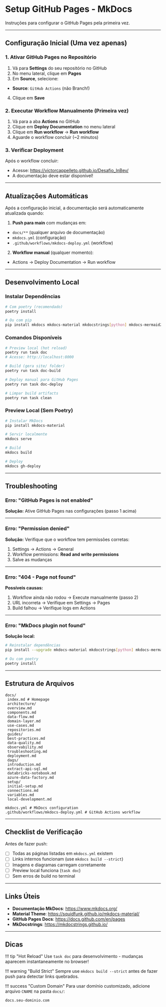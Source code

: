 # Setup GitHub Pages - MkDocs

Instruções para configurar o GitHub Pages pela primeira vez.

---

## Configuração Inicial (Uma vez apenas)

### 1. Ativar GitHub Pages no Repositório

1. Vá para **Settings** do seu repositório no GitHub
2. No menu lateral, clique em **Pages**
3. Em **Source**, selecione:
 - **Source**: `GitHub Actions` (não Branch!)
4. Clique em **Save**

### 2. Executar Workflow Manualmente (Primeira vez)

1. Vá para a aba **Actions** no GitHub
2. Clique em **Deploy Documentation** no menu lateral
3. Clique em **Run workflow** → **Run workflow**
4. Aguarde o workflow concluir (~2 minutos)

### 3. Verificar Deployment

Após o workflow concluir:
- Acesse: https://victorcappelleto.github.io/Desafio_InBev/
- A documentação deve estar disponível!

---

## Atualizações Automáticas

Após a configuração inicial, a documentação será automaticamente atualizada quando:

1. **Push para main** com mudanças em:
 - `docs/**` (qualquer arquivo de documentação)
 - `mkdocs.yml` (configuração)
 - `.github/workflows/mkdocs-deploy.yml` (workflow)

2. **Workflow manual** (qualquer momento):
 - Actions → Deploy Documentation → Run workflow

---

## Desenvolvimento Local

### Instalar Dependências

```bash
# Com poetry (recomendado)
poetry install

# Ou com pip
pip install mkdocs mkdocs-material mkdocstrings[python] mkdocs-mermaid2-plugin
```

### Comandos Disponíveis

```bash
# Preview local (hot reload)
poetry run task doc
# Acesse: http://localhost:8000

# Build (gera site/ folder)
poetry run task doc-build

# Deploy manual para GitHub Pages
poetry run task doc-deploy

# Limpar build artifacts
poetry run task clean
```

### Preview Local (Sem Poetry)

```bash
# Instalar MkDocs
pip install mkdocs-material

# Servir localmente
mkdocs serve

# Build
mkdocs build

# Deploy
mkdocs gh-deploy
```

---

## Troubleshooting

### Erro: "GitHub Pages is not enabled"

**Solução:** Ative GitHub Pages nas configurações (passo 1 acima)

---

### Erro: "Permission denied"

**Solução:** Verifique que o workflow tem permissões corretas:
1. Settings → Actions → General
2. Workflow permissions: **Read and write permissions**
3. Salve as mudanças

---

### Erro: "404 - Page not found"

**Possíveis causas:**
1. Workflow ainda não rodou → Execute manualmente (passo 2)
2. URL incorreta → Verifique em Settings → Pages
3. Build falhou → Verifique logs em Actions

---

### Erro: "MkDocs plugin not found"

**Solução local:**
```bash
# Reinstalar dependências
pip install --upgrade mkdocs-material mkdocstrings[python] mkdocs-mermaid2-plugin

# Ou com poetry
poetry install
```

---

## Estrutura de Arquivos

```
docs/
 index.md # Homepage
 architecture/
 overview.md
 components.md
 data-flow.md
 domain-layer.md
 use-cases.md
 repositories.md
 guides/
 best-practices.md
 data-quality.md
 observability.md
 troubleshooting.md
 deployment.md
 dags/
 introduction.md
 extract-api-sql.md
 databricks-notebook.md
 azure-data-factory.md
 setup/
 initial-setup.md
 connections.md
 variables.md
 local-development.md

mkdocs.yml # MkDocs configuration
.github/workflows/mkdocs-deploy.yml # GitHub Actions workflow
```

---

## Checklist de Verificação

Antes de fazer push:

- [ ] Todas as páginas listadas em `mkdocs.yml` existem
- [ ] Links internos funcionam (use `mkdocs build --strict`)
- [ ] Imagens e diagramas carregam corretamente
- [ ] Preview local funciona (`task doc`)
- [ ] Sem erros de build no terminal

---

## Links Úteis

- **Documentação MkDocs**: https://www.mkdocs.org/
- **Material Theme**: https://squidfunk.github.io/mkdocs-material/
- **GitHub Pages Docs**: https://docs.github.com/en/pages
- **MkDocstrings**: https://mkdocstrings.github.io/

---

## Dicas

!!! tip "Hot Reload"
 Use `task doc` para desenvolvimento - mudanças aparecem instantaneamente no browser!

!!! warning "Build Strict"
 Sempre use `mkdocs build --strict` antes de fazer push para detectar links quebrados.

!!! success "Custom Domain"
 Para usar domínio customizado, adicione arquivo `CNAME` na pasta `docs/`:
 ```
 docs.seu-dominio.com
 ```

